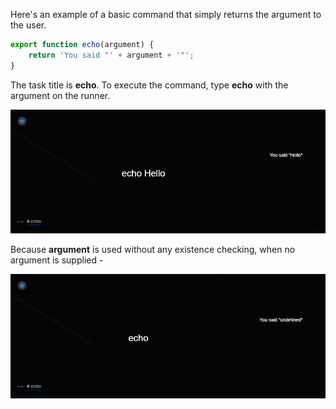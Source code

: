 <!--TITLE:Parameters -->
<!--ABOUT:Pipe arguments from the runner to the platform with function parameters.-->

Here's an example of a basic command that simply returns the argument to the user.

````javascript
export function echo(argument) {
	return 'You said "' + argument + '"';
}
````

The task title is **echo**. To execute the command, type **echo** with the argument on the runner.

![Echo Command](.\image\echo.png)

Because **argument** is used without any existence checking, when no argument is supplied -

![Echo Command, with no argument](./image/echo-argless.png)
